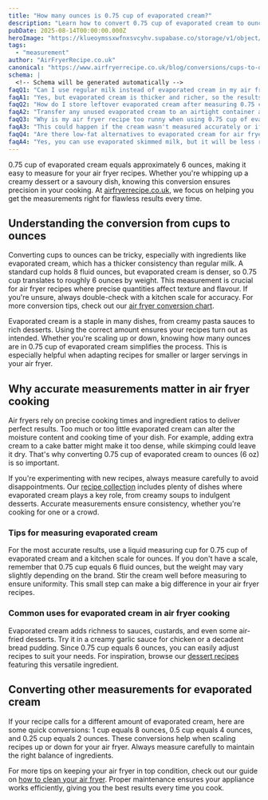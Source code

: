 ```yaml
---
title: "How many ounces is 0.75 cup of evaporated cream?"
description: "Learn how to convert 0.75 cup of evaporated cream to ounces in seconds. Perfect for air fryer recipes and precise measurements every time."
pubDate: 2025-08-14T00:00:00.000Z
heroImage: "https://klueoymssxwfnxsvcyhv.supabase.co/storage/v1/object/public/Shmucket/how-many-ounces-is-0-75-cup-evaporated-cream.webp"
tags:
  - "measurement"
author: "AirFryerRecipe.co.uk"
canonical: "https://www.airfryerrecipe.co.uk/blog/conversions/cups-to-ounces/how-many-ounces-is-0-75-cup-evaporated-cream"
schema: |
  <!-- Schema will be generated automatically -->
faqQ1: "Can I use regular milk instead of evaporated cream in my air fryer recipes?"
faqA1: "Yes, but evaporated cream is thicker and richer, so the results will differ. If substituting, use heavy cream or a mix of milk and butter for a closer texture. Keep in mind that 0.75 cup of evaporated cream (6 oz) won't behave the same as regular milk in recipes."
faqQ2: "How do I store leftover evaporated cream after measuring 0.75 cup?"
faqA2: "Transfer any unused evaporated cream to an airtight container and refrigerate for up to 5 days. Make sure it's sealed properly to prevent absorption of other flavours. You can also freeze it for longer storage, though the texture may change slightly when thawed."
faqQ3: "Why is my air fryer recipe too runny when using 0.75 cup of evaporated cream?"
faqA3: "This could happen if the cream wasn't measured accurately or if other wet ingredients were over-poured. Always use a liquid measuring cup for 0.75 cup (6 oz) of evaporated cream and adjust other liquids accordingly. Air fryer recipes often need precise ratios for the best texture."
faqQ4: "Are there low-fat alternatives to evaporated cream for air fryer cooking?"
faqA4: "Yes, you can use evaporated skimmed milk, but it will be less rich. For 0.75 cup (6 oz), the substitution works, but expect a lighter consistency. If you're making desserts or sauces, you might need to adjust other ingredients to compensate for the reduced fat content."
---
```

<p>0.75 cup of evaporated cream equals approximately 6 ounces, making it easy to measure for your air fryer recipes. Whether you're whipping up a creamy dessert or a savoury dish, knowing this conversion ensures precision in your cooking. At <a href=https://www.airfryerrecipe.co.uk>airfryerrecipe.co.uk</a>, we focus on helping you get the measurements right for flawless results every time.</p>

<h2>Understanding the conversion from cups to ounces</h2>  
<p>Converting cups to ounces can be tricky, especially with ingredients like evaporated cream, which has a thicker consistency than regular milk. A standard cup holds 8 fluid ounces, but evaporated cream is denser, so 0.75 cup translates to roughly 6 ounces by weight. This measurement is crucial for air fryer recipes where precise quantities affect texture and flavour. If you're unsure, always double-check with a kitchen scale for accuracy. For more conversion tips, check out our <a href=https://www.airfryerrecipe.co.uk/air-fryer-conversion-chart>air fryer conversion chart</a>.</p>  

<p>Evaporated cream is a staple in many dishes, from creamy pasta sauces to rich desserts. Using the correct amount ensures your recipes turn out as intended. Whether you're scaling up or down, knowing how many ounces are in 0.75 cup of evaporated cream simplifies the process. This is especially helpful when adapting recipes for smaller or larger servings in your air fryer.</p>  

<h2>Why accurate measurements matter in air fryer cooking</h2>  
<p>Air fryers rely on precise cooking times and ingredient ratios to deliver perfect results. Too much or too little evaporated cream can alter the moisture content and cooking time of your dish. For example, adding extra cream to a cake batter might make it too dense, while skimping could leave it dry. That's why converting 0.75 cup of evaporated cream to ounces (6 oz) is so important.</p>  

<p>If you're experimenting with new recipes, always measure carefully to avoid disappointments. Our <a href=https://www.airfryerrecipe.co.uk/recipes>recipe collection</a> includes plenty of dishes where evaporated cream plays a key role, from creamy soups to indulgent desserts. Accurate measurements ensure consistency, whether you're cooking for one or a crowd.</p>  

<h3>Tips for measuring evaporated cream</h3>  
<p>For the most accurate results, use a liquid measuring cup for 0.75 cup of evaporated cream and a kitchen scale for ounces. If you don't have a scale, remember that 0.75 cup equals 6 fluid ounces, but the weight may vary slightly depending on the brand. Stir the cream well before measuring to ensure uniformity. This small step can make a big difference in your air fryer recipes.</p>  

<h3>Common uses for evaporated cream in air fryer cooking</h3>  
<p>Evaporated cream adds richness to sauces, custards, and even some air-fried desserts. Try it in a creamy garlic sauce for chicken or a decadent bread pudding. Since 0.75 cup equals 6 ounces, you can easily adjust recipes to suit your needs. For inspiration, browse our <a href=https://www.airfryerrecipe.co.uk/recipe-category/dessert>dessert recipes</a> featuring this versatile ingredient.</p>  

<h2>Converting other measurements for evaporated cream</h2>  
<p>If your recipe calls for a different amount of evaporated cream, here are some quick conversions: 1 cup equals 8 ounces, 0.5 cup equals 4 ounces, and 0.25 cup equals 2 ounces. These conversions help when scaling recipes up or down for your air fryer. Always measure carefully to maintain the right balance of ingredients.</p>  

<p>For more tips on keeping your air fryer in top condition, check out our guide on <a href=https://www.airfryerrecipe.co.uk/air-fryer-cleaner>how to clean your air fryer</a>. Proper maintenance ensures your appliance works efficiently, giving you the best results every time you cook.</p>
